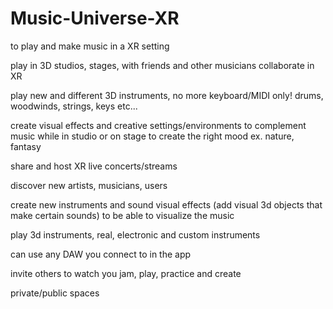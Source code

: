 # Music-Universe-XR
to play and make music in a XR setting

play in 3D studios, stages, with friends and other musicians
collaborate in XR

play new and different 3D instruments, no more keyboard/MIDI only!
drums, woodwinds, strings, keys etc...

create visual effects and creative settings/environments to complement music 
while in studio or on stage to create the right mood ex. nature, fantasy 

share and host XR live concerts/streams 

discover new artists, musicians, users 

create new instruments and sound visual effects 
(add visual 3d objects that make certain sounds) 
to be able to visualize the music 

play 3d instruments, real, electronic and custom instruments

can use any DAW you connect to in the app

invite others to watch you jam, play, practice and create 

private/public spaces 
